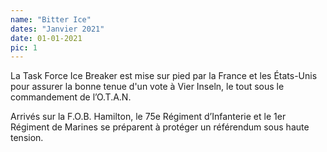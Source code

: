 ```yaml
---
name: "Bitter Ice"
dates: "Janvier 2021"
date: 01-01-2021
pic: 1
---
```

La Task Force Ice Breaker est mise sur pied par la France et les États-Unis pour assurer la bonne tenue d'un vote à Vier Inseln, le tout sous le commandement de l’O.T.A.N.

Arrivés sur la F.O.B. Hamilton, le 75e Régiment d’Infanterie et le 1er Régiment de Marines se préparent à protéger un référendum sous haute tension.
